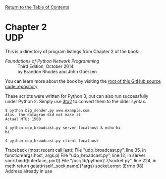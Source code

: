 [Return to the Table of Contents](https://github.com/brandon-rhodes/fopnp#readme)

# Chapter 2<br>UDP

This is a directory of program listings from Chapter 2 of the book:

<dl>
<dt><i>Foundations of Python Network Programming</i></dt>
<dd>
Third Edition, October 2014<br>
by Brandon Rhodes and John Goerzen
</dd>
</dl>

You can learn more about the book by visiting the
[root of this GitHub source code repository](https://github.com/brandon-rhodes/fopnp#readme).

These scripts were written for Python 3, but can also run successfully
under Python 2.  Simply use [3to2](https://pypi.python.org/pypi/3to2) to
convert them to the older syntax.

```
$ python big_sender.py www.example.com
Alas, the datagram did not make it
Actual MTU: 1500
```

```
$ python udp_broadcast.py server localhost & echo hi
hi
```

```
$ python udp_broadcast.py client localhost
```
Traceback (most recent call last):
  File "udp_broadcast.py", line 35, in <module>
    function(args.host, args.p)
  File "udp_broadcast.py", line 12, in server
    sock.bind((interface, port))
  File "/usr/lib/python2.7/socket.py", line 224, in meth
    return getattr(self._sock,name)(*args)
socket.error: [Errno 98] Address already in use

